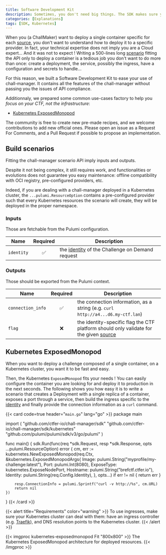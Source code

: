 ```yaml
---
title: Software Development Kit
description: Sometimes, you don't need big things. The SDK makes sure you don't need to be a DevOps.
categories: [Explanations]
tags: [SDK, Kubernetes]
---
```


When you (a ChallMaker) want to deploy a single container specific for each [source](/docs/chall-manager/glossary#source), you don't want to understand how to deploy it to a specific provider. In fact, your technical expertise does not imply you are a Cloud expert... And it was not to expect !
Writing a 500-lines long [scenario](/docs/chall-manager/glossary#scenario) fitting the API only to deploy a container is a tedious job you don't want to do more than once: create a deployment, the service, possibly the ingress, have a configuration and secrets to handle...

For this reason, we built a Software Development Kit to ease your use of chall-manager.
It contains all the features of the chall-manager without passing you the issues of API compliance.

Additionnaly, we prepared some common use-cases factory to help you _focus on your CTF, not the infrastructure_:
- [Kubernetes ExposedMonopod](#kubernetes-exposedmonopod)

The community is free to create new pre-made recipes, and we welcome contributions to add new official ones. Please open an issue as a Request For Comments, and a Pull Request if possible to propose an implementation.

## Build scenarios

Fitting the chall-manager scenario API imply inputs and outputs.

Despite it not being complex, it still requires work, and functionalities or evolutions does not guarantee you easy maintenance: offline compatibility with OCI registry, pre-configured providers, etc.

Indeed, if you are dealing with a chall-manager deployed in a Kubernetes cluster, the `...pulumi.ResourceOption` contains a pre-configured provider such that every Kubernetes resources the scenario will create, they will be deployed in the proper namespace.

### Inputs

Those are fetchable from the Pulumi configuration.

| Name | Required | Description |
|---|:---:|---|
| `identity` | ✅ | the [identity](/docs/chall-manager/glossary#identity) of the Challenge on Demand request |

### Outputs

Those should be exported from the Pulumi context.

| Name | Required | Description |
|---|:---:|---|
| `connection_info` | ✅ | the connection information, as a string (e.g. `curl http://a4...d6.my-ctf.lan`) |
| `flag` | ❌ | the identity-specific flag the CTF platform should only validate for the given [source](/docs/chall-manager/glossary#source) |

## Kubernetes ExposedMonopod

When you want to deploy a challenge composed of a single container, on a Kubernetes cluster, you want it to be fast and easy.

Then, the Kubernetes `ExposedMonopod` fits your needs ! You can easily configure the container you are looking for and deploy it to production in the next seconds.
The following shows you how easy it is to write a scenario that creates a Deployment with a single replica of a container, exposes a port through a service, then build the ingress specific to the [identity](/docs/chall-manager/glossary#identity) and finally provide the connection information as a `curl` command.

{{< card code=true header="`main.go`" lang="go" >}}
package main

import (
	"github.com/ctfer-io/chall-manager/sdk"
	"github.com/ctfer-io/chall-manager/sdk/kubernetes"
	"github.com/pulumi/pulumi/sdk/v3/go/pulumi"
)

func main() {
	sdk.Run(func(req *sdk.Request, resp *sdk.Response, opts ...pulumi.ResourceOption) error {
		cm, err := kubernetes.NewExposedMonopod(req.Ctx, &kubernetes.ExposedMonopodArgs{
			Image:      pulumi.String("myprofile/my-challenge:latest"),
			Port:       pulumi.Int(8080),
			ExposeType: kubernetes.ExposeNodePort,
			Hostname:   pulumi.String("brefctf.ctfer.io"),
			Identity:   pulumi.String(req.Config.Identity),
		}, opts...)
		if err != nil {
			return err
		}

		resp.ConnectionInfo = pulumi.Sprintf("curl -v http://%s", cm.URL)
		return nil
	})
}
{{< /card >}}

{{< alert title="Requirements" color="warning" >}}
To use ingresses, make sure your Kubernetes cluster can deal with them: have an ingress controller (e.g. [Traefik](https://traefik.io/)), and DNS resolution points to the Kubernetes cluster.
{{< /alert >}}

{{< imgproc kubernetes-exposedmonopod Fit "800x800" >}}
The Kubernetes ExposedMonopod architecture for deployed resources.
{{< /imgproc >}}

<!-- TODO provide ExposedMonopod configuration (attributes, required/optional, type, description) -->
